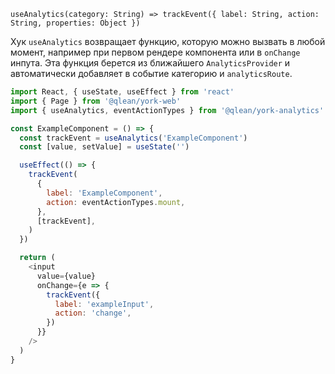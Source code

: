 `useAnalytics(category: String) => trackEvent({ label: String, action: String, properties: Object })`

Хук `useAnalytics` возвращает функцию, которую можно вызвать в любой момент, например при первом рендере компонента или в `onChange` инпута. Эта функция берется из ближайшего `AnalyticsProvider` и автоматически добавляет в событие категорию и `analyticsRoute`.

```js static
import React, { useState, useEffect } from 'react'
import { Page } from '@qlean/york-web'
import { useAnalytics, eventActionTypes } from '@qlean/york-analytics'

const ExampleComponent = () => {
  const trackEvent = useAnalytics('ExampleComponent')
  const [value, setValue] = useState('')

  useEffect(() => {
    trackEvent(
      {
        label: 'ExampleComponent',
        action: eventActionTypes.mount,
      },
      [trackEvent],
    )
  })

  return (
    <input
      value={value}
      onChange={e => {
        trackEvent({
          label: 'exampleInput',
          action: 'change',
        })
      }}
    />
  )
}
```

